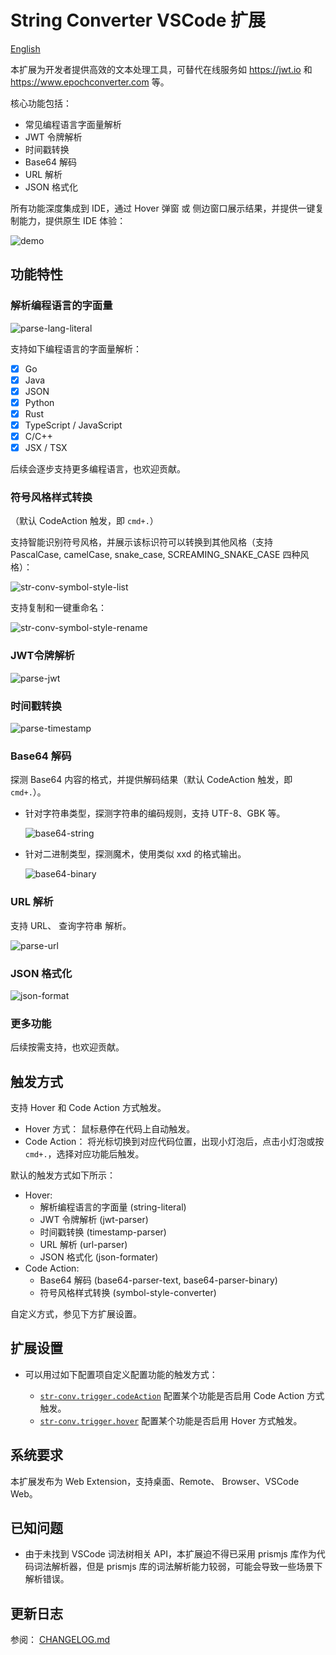 # String Converter VSCode 扩展

[English](README.md)

本扩展为开发者提供高效的文本处理工具，可替代在线服务如 https://jwt.io 和 https://www.epochconverter.com 等。

核心功能包括：

- 常见编程语言字面量解析
- JWT 令牌解析
- 时间戳转换
- Base64 解码
- URL 解析
- JSON 格式化

所有功能深度集成到 IDE，通过 Hover 弹窗 或 侧边窗口展示结果，并提供一键复制能力，提供原生 IDE 体验：

![demo](images/str-conv-demo.png)

## 功能特性

### 解析编程语言的字面量

![parse-lang-literal](images/str-conv-lang-literal.png)

支持如下编程语言的字面量解析：

- [x] Go
- [x] Java
- [x] JSON
- [x] Python
- [x] Rust
- [x] TypeScript / JavaScript
- [x] C/C++
- [x] JSX / TSX

后续会逐步支持更多编程语言，也欢迎贡献。

### 符号风格样式转换

（默认 CodeAction 触发，即 `cmd+.`）

支持智能识别符号风格，并展示该标识符可以转换到其他风格（支持 PascalCase, camelCase, snake_case, SCREAMING_SNAKE_CASE 四种风格）：

![str-conv-symbol-style-list](images/str-conv-symbol-style-list.png)

支持复制和一键重命名：

![str-conv-symbol-style-rename](images/str-conv-symbol-style-rename.gif)

### JWT令牌解析

![parse-jwt](images/str-conv-parse-jwt.png)

### 时间戳转换

![parse-timestamp](images/str-conv-parse-timestamp.png)

### Base64 解码

探测 Base64 内容的格式，并提供解码结果（默认 CodeAction 触发，即 `cmd+.`）。

- 针对字符串类型，探测字符串的编码规则，支持 UTF-8、GBK 等。

    ![base64-string](images/str-conv-parse-base64-string.png)

- 针对二进制类型，探测魔术，使用类似 xxd 的格式输出。

   ![base64-binary](images/str-conv-parse-base64-binary.png)

### URL 解析

支持 URL、 查询字符串 解析。

![parse-url](images/str-conv-parse-url.png)

### JSON 格式化

![json-format](images/str-conv-json-format.png)

### 更多功能

后续按需支持，也欢迎贡献。

## 触发方式

支持 Hover 和 Code Action 方式触发。

- Hover 方式： 鼠标悬停在代码上自动触发。
- Code Action： 将光标切换到对应代码位置，出现小灯泡后，点击小灯泡或按 `cmd+.`，选择对应功能后触发。

默认的触发方式如下所示：

- Hover:
    - 解析编程语言的字面量 (string-literal)
    - JWT 令牌解析 (jwt-parser)
    - 时间戳转换 (timestamp-parser)
    - URL 解析 (url-parser)
    - JSON 格式化 (json-formater)
- Code Action:
    - Base64 解码 (base64-parser-text, base64-parser-binary)
    - 符号风格样式转换 (symbol-style-converter)

自定义方式，参见下方扩展设置。

## 扩展设置

- 可以用过如下配置项自定义配置功能的触发方式：

    - [`str-conv.trigger.codeAction`](vscode://settings/str-conv.trigger.codeAction) 配置某个功能是否启用 Code Action 方式触发。
    - [`str-conv.trigger.hover`](vscode://settings/str-conv.trigger.hover) 配置某个功能是否启用 Hover 方式触发。

## 系统要求

本扩展发布为 Web Extension，支持桌面、Remote、 Browser、VSCode Web。

## 已知问题

- 由于未找到 VSCode 词法树相关 API，本扩展迫不得已采用 prismjs 库作为代码词法解析器，但是 prismjs 库的词法解析能力较弱，可能会导致一些场景下解析错误。

## 更新日志

参阅： [CHANGELOG.md](CHANGELOG.md)
